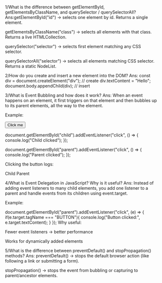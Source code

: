 1/What is the difference between getElementById, getElementsByClassName, and querySelector / querySelectorAll?
Ans:getElementById("id") → selects one element by id. Returns a single element.

getElementsByClassName("class") → selects all elements with that class. Returns a live HTMLCollection.

querySelector("selector") → selects first element matching any CSS selector.

querySelectorAll("selector") → selects all elements matching CSS selector. Returns a static NodeList.

2/How do you create and insert a new element into the DOM?
Ans:
const div = document.createElement("div"); // create
div.textContent = "Hello";
document.body.appendChild(div);            // insert

3/What is Event Bubbling and how does it work?
Ans: When an event happens on an element, it first triggers on that element and then bubbles up to its parent elements, all the way to the <html> element.

Example:

<div id="parent">
  <button id="child">Click me</button>
</div>

document.getElementById("child").addEventListener("click", () => {
  console.log("Child clicked");
});

document.getElementById("parent").addEventListener("click", () => {
  console.log("Parent clicked");
});


Clicking the button logs:

Child 
Parent 

4/What is Event Delegation in JavaScript? Why is it useful?
Ans:
Instead of adding event listeners to many child elements, you add one listener to a parent and handle events from its children using event.target.

Example:

document.getElementById("parent").addEventListener("click", (e) => {
  if(e.target.tagName === "BUTTON"){
    console.log("Button clicked:", e.target.textContent);
  }
});
Why useful:

Fewer event listeners → better performance

Works for dynamically added elements

5/What is the difference between preventDefault() and stopPropagation() methods?
Ans: preventDefault() → stops the default browser action (like following a link or submitting a form).

stopPropagation() → stops the event from bubbling or capturing to parent/ancestor elements.